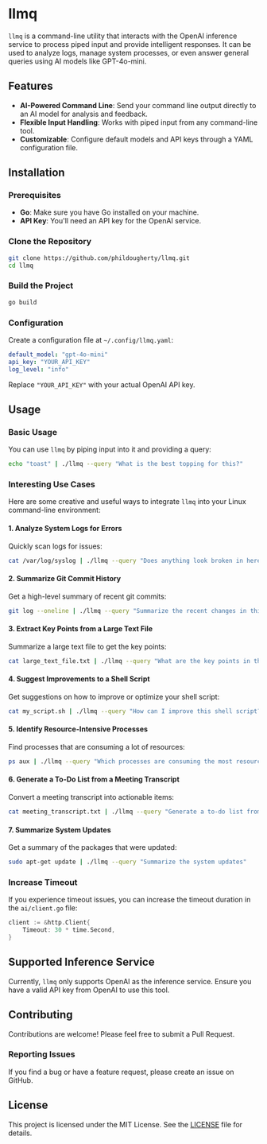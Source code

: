# llmq

`llmq` is a command-line utility that interacts with the OpenAI inference service to process piped input and provide intelligent responses. It can be used to analyze logs, manage system processes, or even answer general queries using AI models like GPT-4o-mini.

## Features

- **AI-Powered Command Line**: Send your command line output directly to an AI model for analysis and feedback.
- **Flexible Input Handling**: Works with piped input from any command-line tool.
- **Customizable**: Configure default models and API keys through a YAML configuration file.

## Installation

### Prerequisites

- **Go**: Make sure you have Go installed on your machine.
- **API Key**: You'll need an API key for the OpenAI service.

### Clone the Repository

```bash
git clone https://github.com/phildougherty/llmq.git
cd llmq
```

### Build the Project

```bash
go build
```

### Configuration

Create a configuration file at `~/.config/llmq.yaml`:

```yaml
default_model: "gpt-4o-mini"
api_key: "YOUR_API_KEY"
log_level: "info"
```

Replace `"YOUR_API_KEY"` with your actual OpenAI API key.

## Usage

### Basic Usage

You can use `llmq` by piping input into it and providing a query:

```bash
echo "toast" | ./llmq --query "What is the best topping for this?"
```

### Interesting Use Cases

Here are some creative and useful ways to integrate `llmq` into your Linux command-line environment:

#### 1. Analyze System Logs for Errors

Quickly scan logs for issues:

```bash
cat /var/log/syslog | ./llmq --query "Does anything look broken in here?"
```

#### 2. Summarize Git Commit History

Get a high-level summary of recent git commits:

```bash
git log --oneline | ./llmq --query "Summarize the recent changes in this project"
```

#### 3. Extract Key Points from a Large Text File

Summarize a large text file to get the key points:

```bash
cat large_text_file.txt | ./llmq --query "What are the key points in this text?"
```

#### 4. Suggest Improvements to a Shell Script

Get suggestions on how to improve or optimize your shell script:

```bash
cat my_script.sh | ./llmq --query "How can I improve this shell script?"
```

#### 5. Identify Resource-Intensive Processes

Find processes that are consuming a lot of resources:

```bash
ps aux | ./llmq --query "Which processes are consuming the most resources?"
```

#### 6. Generate a To-Do List from a Meeting Transcript

Convert a meeting transcript into actionable items:

```bash
cat meeting_transcript.txt | ./llmq --query "Generate a to-do list from this transcript"
```

#### 7. Summarize System Updates

Get a summary of the packages that were updated:

```bash
sudo apt-get update | ./llmq --query "Summarize the system updates"
```

### Increase Timeout

If you experience timeout issues, you can increase the timeout duration in the `ai/client.go` file:

```go
client := &http.Client{
    Timeout: 30 * time.Second,
}
```

## Supported Inference Service

Currently, `llmq` only supports OpenAI as the inference service. Ensure you have a valid API key from OpenAI to use this tool.

## Contributing

Contributions are welcome! Please feel free to submit a Pull Request.

### Reporting Issues

If you find a bug or have a feature request, please create an issue on GitHub.

## License

This project is licensed under the MIT License. See the [LICENSE](LICENSE) file for details.
